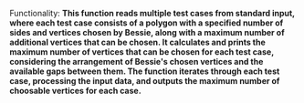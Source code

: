 Functionality: **This function reads multiple test cases from standard input, where each test case consists of a polygon with a specified number of sides and vertices chosen by Bessie, along with a maximum number of additional vertices that can be chosen. It calculates and prints the maximum number of vertices that can be chosen for each test case, considering the arrangement of Bessie's chosen vertices and the available gaps between them. The function iterates through each test case, processing the input data, and outputs the maximum number of choosable vertices for each case.**